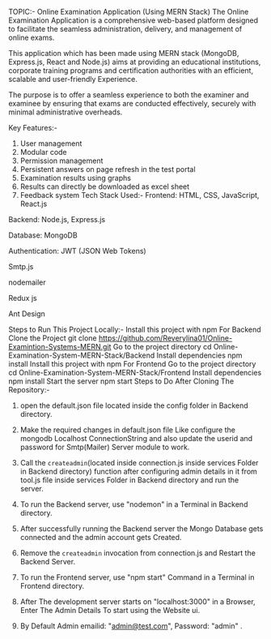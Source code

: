 TOPIC:- Online Examination Application (Using MERN Stack)
The Online Examination Application is a comprehensive web-based platform designed to facilitate the seamless administration, delivery, and management of online exams.

This application which has been made using MERN stack (MongoDB, Express.js, React and Node.js) aims at providing an educational institutions, corporate training programs and certification authorities with an efficient, scalable and user-friendly Experience.

The purpose is to offer a seamless experience to both the examiner and examinee by ensuring that exams are conducted effectively, securely with minimal administrative overheads.

Key Features:-
1. User management
2. Modular code
3. Permission management
4. Persistent answers on page refresh in the test portal
5. Examination results using graphs
6. Results can directly be downloaded as excel sheet
7. Feedback system
Tech Stack Used:-
Frontend: HTML, CSS, JavaScript, React.js

Backend: Node.js, Express.js

Database: MongoDB

Authentication: JWT (JSON Web Tokens)

Smtp.js

nodemailer

Redux js

Ant Design

Steps to Run This Project Locally:-
Install this project with npm For Backend
Clone the Project
  git clone https://github.com/Reverylina01/Online-Examintion-Systems-MERN.git
Go to the project directory
  cd Online-Examination-System-MERN-Stack/Backend
Install dependencies
  npm install
Install this project with npm For Frontend
Go to the project directory
  cd Online-Examination-System-MERN-Stack/Frontend
Install dependencies
  npm install
Start the server
  npm start
Steps to Do After Cloning The Repository:-
1. open the default.json file located inside the config folder in Backend directory.

2. Make the required changes in default.json file Like configure the mongodb Localhost ConnectionString 
   and also update the userid and password for Smtp(Mailer) Server module to work.

3. Call the `createadmin`(located inside connection.js inside services Folder in Backend directory)
   function after configuring admin details in it from tool.js file inside services Folder in Backend directory and run the server.

4. To run the Backend server, use "nodemon" in a Terminal in Backend directory.

5. After successfully running the Backend server the Mongo Database gets connected and the 
   admin account gets Created.
   
6. Remove the `createadmin` invocation from connection.js and Restart the Backend Server.
   
7. To run the Frontend server, use "npm start" Command in a Terminal in Frontend directory.

8. After The development server starts on "localhost:3000" in a Browser, Enter The Admin Details
   To start using the Website ui.

9. By Default Admin emailid: "admin@test.com", Password: "admin" .
